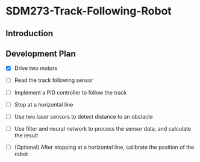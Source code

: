 # SDM273-Track-Following-Robot

## Introduction

## Development Plan
- [x] Drive two motors
- [ ] Read the track following sensor
- [ ] Implement a PID controller to follow the track
- [ ] Stop at a horizontal line
- [ ] Use two laser sensors to detect distance to an obstacle
- [ ] Use filter and neural network to process the sensor data, and calculate the result

- [ ] (Optional) After stopping at a horizontal line, calibrate the position of the robot